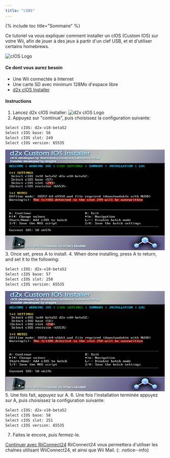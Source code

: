 ```yaml
---
title: "cIOS"
---
```


{% include toc title="Sommaire" %}

Ce tutoriel va vous expliquer comment installer un cIOS (Custom IOS) sur votre Wii, afin de jouer à des jeux à partir d'un clef USB, et et d'utiliser certains homebrews.

![cIOS Logo](/images/cIOS.png)

#### Ce dont vous aurez besoin
* Une Wii connectée à Internet
* Une carte SD avec minimum 128Mo d'espace libre
* [d2x cIOS Installer](https://sites.google.com/site/completesg/backup-launchers/installation/d2x-cIOS-Installer-Wii.zip?attredirects=0&d=1)

#### Instructions

1. Lancez d2x cIOS installer: ![d2x cIOS Logo](https://sites.google.com/site/completesg/_/rsrc/1441626125476/backup-launchers/installation/icon.png)
2. Appuyez sur "continue", puis choisissez la configuration suivante:
```
Select cIOS: d2x-v10-beta52
Select cIOS base: 56
Select cIOS slot: 249
Select cIOS version: 65535
```
![Installer le cIOS 249](/images/Wii/Install249.png)
3. Once set, press A to install.
4. When done installing, press A to return, and set it to the following:
```
Select cIOS: d2x-v10-beta52
Select cIOS base: 57
Select cIOS slot: 250
Select cIOS version: 65535
```
![Installer le cIOS 250](/images/Wii/Install250.png)
5. Une fois fait, appuyez sur A.
6. Une fois l'installation terminée appuyez sur A, puis choisissez la configuration suivante:
```
Select cIOS: d2x-v10-beta52
Select cIOS base: 58
Select cIOS slot: 251
Select cIOS version: 65535
```
7. Faites le encore, puis fermez-le.

[Continuer avec RiiConnect24](riiconnect24)
RiiConnect24 vous permettera d'utiliser les chaînes utilisant WiiConnect24, et ainsi que Wii Mail.
{: .notice--info}
